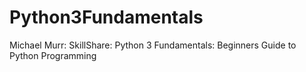 # Python3Fundamentals
Michael Murr: SkillShare: Python 3 Fundamentals: Beginners Guide to Python Programming
